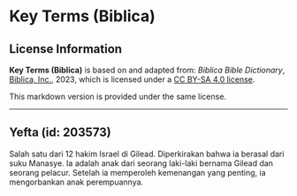 # Key Terms (Biblica)

## License Information

**Key Terms (Biblica)** is based on and adapted from: _Biblica Bible Dictionary_, [Biblica, Inc.](https://www.biblica.com/), 2023, which is licensed under a [CC BY-SA 4.0 license](https://creativecommons.org/licenses/by-sa/4.0/legalcode.en).

This markdown version is provided under the same license.



--------------------------------

## Yefta (id: 203573)

Salah satu dari 12 hakim Israel di Gilead. Diperkirakan bahwa ia berasal dari suku Manasye. Ia adalah anak dari seorang laki\-laki bernama Gilead dan seorang pelacur. Setelah ia memperoleh kemenangan yang penting, ia mengorbankan anak perempuannya.


